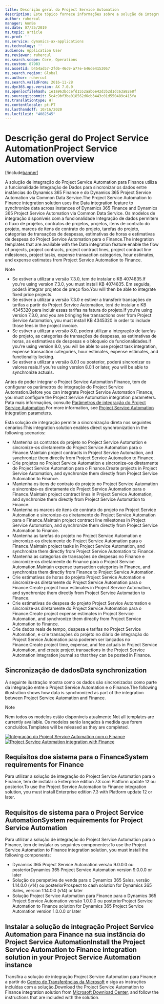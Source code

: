 ```yaml
---
title: Descrição geral do Project Service Automation
description: Este tópico fornece informações sobre a solução de integração do Dynamics 365 Project Service Automation com o Dynamics 365 Finance.
author: ruhercul
manager: AnnBe
ms.date: 07/25/2019
ms.topic: article
ms.prod: ''
ms.service: dynamics-ax-applications
ms.technology: ''
audience: Application User
ms.reviewer: ruhercul
ms.search.scope: Core, Operations
ms.custom: 87983
ms.assetid: b454ad57-2fd6-46c9-a77e-646de4153067
ms.search.region: Global
ms.author: ruhercul
ms.search.validFrom: 2016-11-28
ms.dyn365.ops.version: AX 7.0.0
ms.openlocfilehash: 1e1a963bccefd1552aab6e42d3b2d1dc63a82e8f
ms.sourcegitcommit: 5c4c9bf3ba018562d6cb3443c01d550489c415fa
ms.translationtype: HT
ms.contentlocale: pt-PT
ms.lasthandoff: 10/16/2020
ms.locfileid: "4082545"
---
```

# <a name="project-service-automation-overview"></a><span data-ttu-id="f862f-103">Descrição geral do Project Service Automation</span><span class="sxs-lookup"><span data-stu-id="f862f-103">Project Service Automation overview</span></span>

[!include[banner](../includes/banner.md)]

<span data-ttu-id="f862f-104">A solução de integração do Project Service Automation para Finance utiliza a funcionalidade Integração de Dados para sincronizar os dados entre instâncias do Dynamics 365 Finance e do Dynamics 365 Project Service Automation via Common Data Service.</span><span class="sxs-lookup"><span data-stu-id="f862f-104">The Project Service Automation to Finance integration solution uses the Data integration feature to synchronize data across instances of Dynamics 365 Finance and Dynamics 365 Project Service Automation via Common Data Service.</span></span> <span data-ttu-id="f862f-105">Os modelos de integração disponíveis com a funcionalidade Integração de dados permitem o fluxo de projetos, contratos de projetos, projetos, itens de contrato do projeto, marcos de itens de contrato do projeto, tarefas do projeto, categorias de transações de despesas, estimativas de horas e estimativas de despesa do Project Service Automation para o Finance.</span><span class="sxs-lookup"><span data-stu-id="f862f-105">The integration templates that are available with the Data integration feature enable the flow of projects, project contracts, project contract lines, project contract line milestones, project tasks, expense transaction categories, hour estimates, and expense estimates from Project Service Automation to Finance.</span></span>

> [!NOTE]
> - <span data-ttu-id="f862f-106">Se estiver a utilizar a versão 7.3.0, tem de instalar o KB 4074835.</span><span class="sxs-lookup"><span data-stu-id="f862f-106">If you're using version 7.3.0, you must install KB 4074835.</span></span> <span data-ttu-id="f862f-107">Em seguida, poderá integrar projetos de preço fixo.</span><span class="sxs-lookup"><span data-stu-id="f862f-107">You will then be able to integrate fixed price projects.</span></span>
> - <span data-ttu-id="f862f-108">Se estiver a utilizar a versão 7.3.0 e estiver a transferir transações de tarifas a partir do Project Service Automation, terá de instalar o KB 4345320 para incluir essas tarifas na fatura do projeto.</span><span class="sxs-lookup"><span data-stu-id="f862f-108">If you're using version 7.3.0, and you are bringing fee transactions over from Project Service Automation, you must install KB 4345320 in order to include those fees in the project invoice.</span></span>
> - <span data-ttu-id="f862f-109">Se estiver a utilizar a versão 8.0, poderá utilizar a integração de tarefas do projeto, as categorias de transações de despesas, as estimativas de horas, as estimativas de despesas e o bloqueio de funcionalidades.</span><span class="sxs-lookup"><span data-stu-id="f862f-109">If you're using version 8.0, you will be able to use project task integration, expense transaction categories, hour estimates, expense estimates, and functionality locking.</span></span>
> - <span data-ttu-id="f862f-110">Se estiver a utilizar a versão 8.0.1 ou posterior, poderá sincronizar os valores reais.</span><span class="sxs-lookup"><span data-stu-id="f862f-110">If you're using version 8.0.1 or later, you will be able to synchronize actuals.</span></span>

<span data-ttu-id="f862f-111">Antes de poder integrar o Project Service Automation Finance, tem de configurar os parâmetros de integração do Project Service Automation.</span><span class="sxs-lookup"><span data-stu-id="f862f-111">Before you can integrate Project Service Automation Finance, you must configure the Project Service Automation integration parameters.</span></span> <span data-ttu-id="f862f-112">Pata mais informações, consulte [Parâmetros de integração do Project Service Automation](PSA-parameters.md).</span><span class="sxs-lookup"><span data-stu-id="f862f-112">For more information, see [Project Service Automation integration parameters](PSA-parameters.md).</span></span>

<span data-ttu-id="f862f-113">Esta solução de integração permite a sincronização direta nos seguintes cenários:</span><span class="sxs-lookup"><span data-stu-id="f862f-113">This integration solution enables direct synchronization in the following scenarios:</span></span>

- <span data-ttu-id="f862f-114">Mantenha os contratos do projeto no Project Service Automation e sincronize-os diretamente do Project Service Automation para o Finance.</span><span class="sxs-lookup"><span data-stu-id="f862f-114">Maintain project contracts in Project Service Automation, and synchronize them directly from Project Service Automation to Finance.</span></span>
- <span data-ttu-id="f862f-115">Crie projetos no Project Service Automation e sincronize-os diretamente do Project Service Automation para o Finance.</span><span class="sxs-lookup"><span data-stu-id="f862f-115">Create projects in Project Service Automation, and synchronize them directly from Project Service Automation to Finance.</span></span>
- <span data-ttu-id="f862f-116">Mantenha os itens de contrato do projeto no Project Service Automation e sincronize-os diretamente do Project Service Automation para o Finance.</span><span class="sxs-lookup"><span data-stu-id="f862f-116">Maintain project contract lines in Project Service Automation, and synchronize them directly from Project Service Automation to Finance.</span></span>
- <span data-ttu-id="f862f-117">Mantenha os marcos de itens de contrato do projeto no Project Service Automation e sincronize-os diretamente do Project Service Automation para o Finance.</span><span class="sxs-lookup"><span data-stu-id="f862f-117">Maintain project contract line milestones in Project Service Automation, and synchronize them directly from Project Service Automation to Finance.</span></span>
- <span data-ttu-id="f862f-118">Mantenha as tarefas do projeto no Project Service Automation e sincronize-os diretamente do Project Service Automation para o Finance.</span><span class="sxs-lookup"><span data-stu-id="f862f-118">Maintain project tasks in Project Service Automation, and synchronize them directly from Project Service Automation to Finance.</span></span>
- <span data-ttu-id="f862f-119">Mantenha as categorias de transações de despesas no Finance e sincronize-os diretamente do Finance para o Project Service Automation.</span><span class="sxs-lookup"><span data-stu-id="f862f-119">Maintain expense transaction categories in Finance, and synchronize them directly from Finance to Project Service Automation.</span></span>
- <span data-ttu-id="f862f-120">Crie estimativas de horas do projeto Project Service Automation e sincronize-as diretamente do Project Service Automation para o Finance.</span><span class="sxs-lookup"><span data-stu-id="f862f-120">Create project hour estimates in Project Service Automation, and synchronize them directly from Project Service Automation to Finance.</span></span>
- <span data-ttu-id="f862f-121">Crie estimativas de despesa do projeto Project Service Automation e sincronize-as diretamente do Project Service Automation para o Finance.</span><span class="sxs-lookup"><span data-stu-id="f862f-121">Create project expense estimates in Project Service Automation, and synchronize them directly from Project Service Automation to Finance.</span></span>
- <span data-ttu-id="f862f-122">Crie dados reais de tempo, despesa e tarifas no Project Service Automation, e crie transações do projeto no diário de integração do Project Service Automation para poderem ser lançados no Finance.</span><span class="sxs-lookup"><span data-stu-id="f862f-122">Create project time, expense, and fee actuals in Project Service Automation, and create project transactions in the Project Service Automation integration journal so that they can be posted in Finance.</span></span>

## <a name="data-synchronization"></a><span data-ttu-id="f862f-123">Sincronização de dados</span><span class="sxs-lookup"><span data-stu-id="f862f-123">Data synchronization</span></span>

<span data-ttu-id="f862f-124">A seguinte ilustração mostra como os dados são sincronizados como parte da integração entre o Project Service Automation e o Finance.</span><span class="sxs-lookup"><span data-stu-id="f862f-124">The following illustration shows how data is synchronized as part of the integration between Project Service Automation and Finance.</span></span>

> [!NOTE]
> <span data-ttu-id="f862f-125">Nem todos os modelos estão disponíveis atualmente.</span><span class="sxs-lookup"><span data-stu-id="f862f-125">Not all templates are currently available.</span></span> <span data-ttu-id="f862f-126">Os modelos serão lançados à medida que forem concluídos.</span><span class="sxs-lookup"><span data-stu-id="f862f-126">Templates will be released as they are completed.</span></span>

<span data-ttu-id="f862f-127">[![Integração do Project Service Automation com o Finance](./media/PSA-integration.png)](./media/PSA-integration.png)</span><span class="sxs-lookup"><span data-stu-id="f862f-127">[![Project Service Automation integration with Finance](./media/PSA-integration.png)](./media/PSA-integration.png)</span></span>

## <a name="system-requirements-for-finance"></a><span data-ttu-id="f862f-128">Requisitos doe sistema para o Finance</span><span class="sxs-lookup"><span data-stu-id="f862f-128">System requirements for Finance</span></span>

<span data-ttu-id="f862f-129">Para utilizar a solução de integração do Project Service Automation para o Finance, tem de instalar o Enterprise edition 7.3 com Platform update 12 ou posterior.</span><span class="sxs-lookup"><span data-stu-id="f862f-129">To use the Project Service Automation to Finance integration solution, you must install Enterprise edition 7.3 with Platform update 12 or later.</span></span>

## <a name="system-requirements-for-project-service-automation"></a><span data-ttu-id="f862f-130">Requisitos de sistema para o Project Service Automation</span><span class="sxs-lookup"><span data-stu-id="f862f-130">System requirements for Project Service Automation</span></span>

<span data-ttu-id="f862f-131">Para utilizar a solução de integração do Project Service Automation para o Finance, tem de instalar os seguintes componentes:</span><span class="sxs-lookup"><span data-stu-id="f862f-131">To use the Project Service Automation to Finance integration solution, you must install the following components:</span></span>

- <span data-ttu-id="f862f-132">Dynamics 365 Project Service Automation versão 9.0.0.0 ou posterior</span><span class="sxs-lookup"><span data-stu-id="f862f-132">Dynamics 365 Project Service Automation version 9.0.0.0 or later</span></span>
- <span data-ttu-id="f862f-133">Solução de perspetiva de venda para o Dynamics 365 Sales, versão 1.14.0.0 (v14) ou posterior</span><span class="sxs-lookup"><span data-stu-id="f862f-133">Prospect to cash solution for Dynamics 365 Sales, version 1.14.0.0 (v14) or later</span></span>
- <span data-ttu-id="f862f-134">Solução Project Service Automation para Finance para o Dynamics 365 Project Service Automation versão 1.0.0.0 ou posterior</span><span class="sxs-lookup"><span data-stu-id="f862f-134">Project Service Automation to Finance solution for Dynamics 365 Project Service Automation version 1.0.0.0 or later</span></span>

## <a name="install-the-project-service-automation-to-finance-integration-solution-in-your-project-service-automation-instance"></a><span data-ttu-id="f862f-135">Instalar a solução de integração Project Service Automation para Finance na sua instância do Project Service Automation</span><span class="sxs-lookup"><span data-stu-id="f862f-135">Install the Project Service Automation to Finance integration solution in your Project Service Automation instance</span></span>

<span data-ttu-id="f862f-136">Transfira a solução de integração Project Service Automation para Finance a partir do [Centro de Transferências da Microsoft](https://www.microsoft.com/download/details.aspx?id=57016) e siga as instruções incluídas com a solução.</span><span class="sxs-lookup"><span data-stu-id="f862f-136">Download the Project Service Automation to Finance integration solution from [Microsoft Download Center](https://www.microsoft.com/download/details.aspx?id=57016), and follow the instructions that are included with the solution.</span></span>
